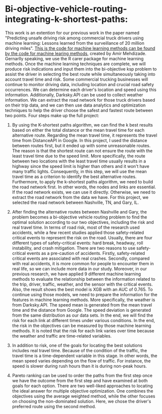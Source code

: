 # Bi-objective-vehicle-routing-integrating-k-shortest-paths:
This work is an extention for our previous work in the paper named "Predicting unsafe driving risk among commercial truck drivers using machine learning: Lessons learned from the surveillance of 20 million driving miles". [This is the code for machine learning methods can be found by the code for machine learing methods](https://mehdizadeamir.github.io/sce_predictions#3_predictive_modeling), created by Amir Mehdizade. Gernarlly speaking, we use the R carer package for machine learning methods. Once the machine learning techniques are complete, we will produce risk indications and input them into the bi-objective ksp problem to assist the driver in selecting the best route while simultaneously taking into account travel time and risk.
Some commercial trucking businesses will continue to monitor driving data, including location and crucial road safety occurrences. We can determine each driver's location and speed using this information. Additionally, Darksky.API can be used to collect weather information. We can extract the road network for those truck drivers based on their trip data, and we can then use data analytics and optimization techniques to help the driver choose the safest and fastest route between two points. Four steps make up the full project:

1. By using the K-shortest paths algorithm, we can find the k best results based on either the total distance or the mean travel time for each alternative route. Regarding the mean travel time, it represents the travel time from DistanceAPI in Google. In this project, I used the distance between routes first, but it ended up with some unreasonable routes. The reason is that the shortest route can not ensure the route with the least travel time due to the speed limit. More specifically, the route between two locations with the least travel time usually results in a highway since the speed limit is higher than others and it won't have many traffic lights. Consequently, in this step, we will use the mean travel time as a criterion to identify the best alternative routes. 
Furthermore, to apply the k-shortest paths algorithm, we need to build the road network first. In other words, the nodes and links are essential. If the road network exists, we can use it directly. Otherwise, we need to extract the road network from the data we have. For this project, we selected the road network between Nashville, TN, and Gary, IL. 

2. After finding the alternative routes between Nashville and Gary, the problem becomes a bi-objective vehicle routing problem to find the optimal solution according to our two objectives, including the risk and real travel time. In terms of road risk, most of the research used accidents, while a few recent studies applied those safety-related critical events to represent the risk on the road. Usually, there are four different types of safety-critical events: hard break, headway, roll instability, and crash mitigation. There are two reasons to use safety-critical events as a pre-caution of accidents. Firstly, safety-related critical events are associated with real crashes. Secondly, compared with real accidents, it is more common for people to encounter them in real life, so we can include more data in our study. Moreover, in our previous research, we have applied 9 different machine learning methods to evaluate the relationship between the information related to the trip, driver, traffic, weather, and the sensor with the critical events. Also, the result shows the best model is XGB with an AUC of 0.765. To continue using those models, we need to prepare the information for the features in machine learning methods. More specifically, the weather is from Darksky.API. The speed mean is generated from the mean travel time and the distance from Google. The speed deviation is generated from the same distribution as our data sets. In the end, we will find the risk for each link at different times under various conditions. In the end, the risk in the objectives can be measured by those machine learning methods. It is noted that the risk for each link varies over time because the weather and traffic are time-related variables.

3.  In addition to risk, one of the goals for locating the best solutions includes real travel time. Because of the condition of the traffic, the travel time is a time-dependent variable in this stage. In other words, the mean speed varies depending on the flow of traffic. For instance, the speed is slower during rush hours than it is during non-peak hours.

4. Pareto ranking can be used to order the paths from the first step once we have the outcome from the first step and have examined at both goals for each option. There are two well-liked approaches to locating the ideal answer for multiple objective optimization. One combines the objectives using the average weighted method, while the other focuses on choosing the non-dominated solution. Here, we chose the driver's preferred route using the second method.
